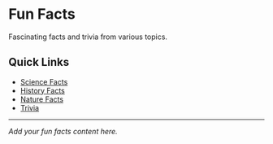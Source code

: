 # Fun Facts

Fascinating facts and trivia from various topics.

## Quick Links

- [Science Facts](./science)
- [History Facts](./history)
- [Nature Facts](./nature)
- [Trivia](./trivia)

---

*Add your fun facts content here.*
